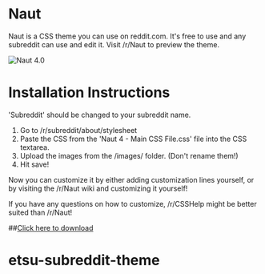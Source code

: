 Naut
===============

Naut is a CSS theme you can use on reddit.com. It's free to use and any subreddit can use and edit it. Visit /r/Naut to preview the theme.

![Naut 4.0](http://i.imgur.com/6iYIMcF.png)


Installation Instructions
===============

'Subreddit' should be changed to your subreddit name.

  1. Go to /r/subreddit/about/stylesheet
  2. Paste the CSS from the 'Naut 4 - Main CSS File.css' file into the CSS textarea.
  3. Upload the images from the /images/ folder. (Don't rename them!)
  4. Hit save!

Now you can customize it by either adding customization lines yourself, or by visiting the /r/Naut wiki and customizing it yourself!

If you have any questions on how to customize, /r/CSSHelp might be better suited than /r/Naut!


##[Click here to download](https://github.com/Axel--/Naut-for-reddit/archive/master.zip)
# etsu-subreddit-theme
